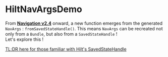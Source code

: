 # HiltNavArgsDemo
From [**Navigation v2.4**](https://developer.android.com/jetpack/androidx/releases/navigation#2.4.0-alpha01) onward, a new function emerges from the generated `NavArgs` : `fromSavedStateHandle()`. 
This means `NavArgs` can be recreated not only from a `Bundle`, but also from a `SavedStateHandle` !  
Let's explore this ! 

[TL;DR here for those familiar with Hilt's SavedStateHandle](https://github.com/NinoDLC/HiltNavArgsDemo/blob/master/app/src/main/java/fr/delcey/hiltnavargsdemo/detail/DetailViewModel.kt#L20)
